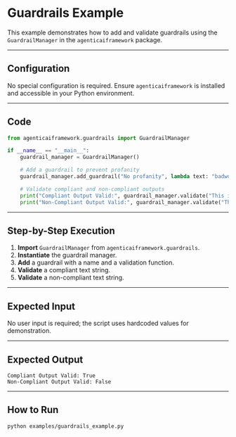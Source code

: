 # Guardrails Example

This example demonstrates how to add and validate guardrails using the `GuardrailManager` in the `agenticaiframework` package.

---

## Configuration
No special configuration is required. Ensure `agenticaiframework` is installed and accessible in your Python environment.

---

## Code

```python
from agenticaiframework.guardrails import GuardrailManager

if __name__ == "__main__":
    guardrail_manager = GuardrailManager()

    # Add a guardrail to prevent profanity
    guardrail_manager.add_guardrail("No profanity", lambda text: "badword" not in text)

    # Validate compliant and non-compliant outputs
    print("Compliant Output Valid:", guardrail_manager.validate("This is clean text."))
    print("Non-Compliant Output Valid:", guardrail_manager.validate("This contains badword."))
```

---

## Step-by-Step Execution

1. **Import** `GuardrailManager` from `agenticaiframework.guardrails`.
2. **Instantiate** the guardrail manager.
3. **Add** a guardrail with a name and a validation function.
4. **Validate** a compliant text string.
5. **Validate** a non-compliant text string.

---

## Expected Input
No user input is required; the script uses hardcoded values for demonstration.

---

## Expected Output

```
Compliant Output Valid: True
Non-Compliant Output Valid: False
```

---

## How to Run

```bash
python examples/guardrails_example.py
